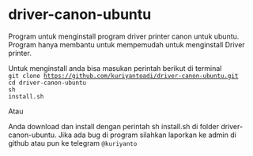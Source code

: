 # driver-canon-ubuntu
Program untuk menginstall program driver printer canon untuk ubuntu. Program hanya membantu untuk mempemudah untuk menginstall Driver printer.

Untuk menginstall anda bisa masukan perintah berikut di terminal<br>
<code>git clone https://github.com/kuriyantoadi/driver-canon-ubuntu.git</code><br>
<code>cd driver-canon-ubuntu</code><br>
<code>sh install.sh<br></code>

Atau 

Anda download dan install dengan perintah sh install.sh di folder driver-canon-ubuntu. Jika ada bug di program silahkan laporkan ke admin di github atau pun ke telegram <code>@kuriyanto</code>
